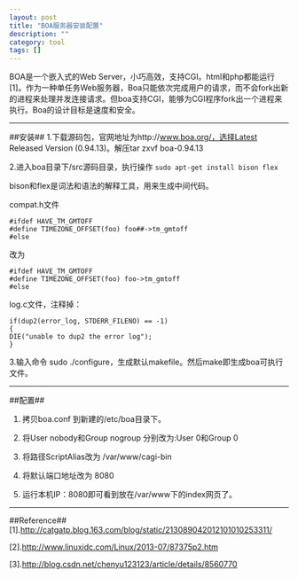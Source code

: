 ```yaml
---
layout: post
title: "BOA服务器安装配置"
description: ""
category: tool
tags: []
---
```



BOA是一个嵌入式的Web Server，小巧高效，支持CGI。html和php都能运行[1]。作为一种单任务Web服务器，Boa只能依次完成用户的请求，而不会fork出新的进程来处理并发连接请求。但boa支持CGI，能够为CGI程序fork出一个进程来执行。Boa的设计目标是速度和安全。

-------------------------------------------------------------

##安装##
1.下载源码包，官网地址为http://www.boa.org/，选择Latest Released Version (0.94.13)。解压tar zxvf boa-0.94.13

2.进入boa目录下/src源码目录，执行操作 `sudo apt-get install bison flex`

bison和flex是词法和语法的解释工具，用来生成中间代码。

compat.h文件

    #ifdef HAVE_TM_GMTOFF
    #define TIMEZONE_OFFSET(foo) foo##->tm_gmtoff
    #else

改为

    #ifdef HAVE_TM_GMTOFF
    #define TIMEZONE_OFFSET(foo) foo->tm_gmtoff
    #else

log.c文件，注释掉：

    if(dup2(error_log, STDERR_FILENO) == -1) 
    {
    DIE("unable to dup2 the error log");
    }

3.输入命令 sudo ./configure，生成默认makefile。然后make即生成boa可执行文件。

------------------------------------------------------------------

##配置##

1. 拷贝boa.conf 到新建的/etc/boa目录下。

2. 将User nobody和Group nogroup 分别改为:User 0和Group 0

3. 将路径ScriptAlias改为 /var/www/cagi-bin

4. 将默认端口地址改为 8080

5. 运行本机IP：8080即可看到放在/var/www下的index网页了。

--------------------------------------------------------------------

##Reference##
[1].http://catgatp.blog.163.com/blog/static/213089042012101010253311/

[2].http://www.linuxidc.com/Linux/2013-07/87375p2.htm

[3].http://blog.csdn.net/chenyu123123/article/details/8560770

